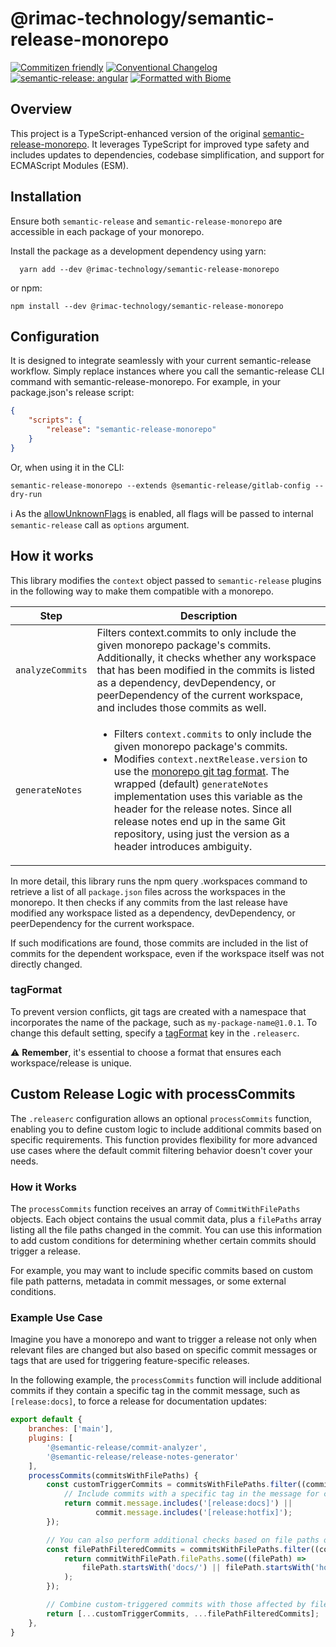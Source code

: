 # @rimac-technology/semantic-release-monorepo

[![Commitizen friendly](https://img.shields.io/badge/commitizen-friendly-brightgreen.svg)](http://commitizen.github.io/cz-cli/)
[![Conventional Changelog](https://img.shields.io/badge/changelog-conventional-brightgreen.svg)](http://conventional-changelog.github.io)
[![semantic-release: angular](https://img.shields.io/badge/semantic--release-conventionalcommits-e10079?logo=semantic-release)](https://github.com/semantic-release/semantic-release)
[![Formatted with Biome](https://img.shields.io/badge/Formatted_with-Biome-60a5fa?style=flat&logo=biome)](https://biomejs.dev/)
## Overview

This project is a TypeScript-enhanced version of the original
[semantic-release-monorepo](https://github.com/pmowrer/semantic-release-monorepo). It leverages TypeScript for improved type
safety and includes updates to dependencies, codebase simplification, and support for ECMAScript Modules (ESM).

## Installation

Ensure both `semantic-release` and `semantic-release-monorepo` are accessible in each package of your monorepo.

Install the package as a development dependency using yarn:

```shell
  yarn add --dev @rimac-technology/semantic-release-monorepo
```

or npm:

```shell
npm install --dev @rimac-technology/semantic-release-monorepo
```

## Configuration

It is designed to integrate seamlessly with your current semantic-release workflow. Simply replace instances where you call the
semantic-release CLI command with semantic-release-monorepo. For example, in your package.json's release script:

```json
{
    "scripts": {
        "release": "semantic-release-monorepo"
    }
}
```

Or, when using it in the CLI:

```shell
semantic-release-monorepo --extends @semantic-release/gitlab-config --dry-run
```

ℹ️ As the [allowUnknownFlags](https://github.com/sindresorhus/meow#allowunknownflags) is enabled, all flags will be passed to
internal `semantic-release` call as `options` argument.

## How it works

This library modifies the `context` object passed to `semantic-release` plugins in the following way to make them compatible with
a monorepo.

| Step             | Description                                                                                                                                                                                                                                                                                                                                                                                                                   |
| ---------------- | ----------------------------------------------------------------------------------------------------------------------------------------------------------------------------------------------------------------------------------------------------------------------------------------------------------------------------------------------------------------------------------------------------------------------------- |
| `analyzeCommits` | Filters context.commits to only include the given monorepo package's commits. Additionally, it checks whether any workspace that has been modified in the commits is listed as a dependency, devDependency, or peerDependency of the current workspace, and includes those commits as well.                                                                                                                                                                                                                                                                                                                                               |
| `generateNotes`  | <ul><li>Filters `context.commits` to only include the given monorepo package's commits.</li><li>Modifies `context.nextRelease.version` to use the [monorepo git tag format](#how). The wrapped (default) `generateNotes` implementation uses this variable as the header for the release notes. Since all release notes end up in the same Git repository, using just the version as a header introduces ambiguity.</li></ul> |

In more detail, this library runs the npm query .workspaces command to retrieve a list of all `package.json` files across the workspaces in the monorepo.
It then checks if any commits from the last release have modified any workspace listed as a dependency, devDependency, or peerDependency for the current workspace.

If such modifications are found, those commits are included in the list of commits for the dependent workspace, even if the workspace itself was not directly changed.

### tagFormat

To prevent version conflicts, git tags are created with a namespace that incorporates the name of the package, such as
`my-package-name@1.0.1`. To change this default setting, specify a
[tagFormat](https://semantic-release.gitbook.io/semantic-release/usage/configuration#tagformat) key in the `.releaserc`.

⚠️ **Remember**, it's essential to choose a format that ensures each workspace/release is unique.

## Custom Release Logic with processCommits

The `.releaserc` configuration allows an optional `processCommits` function, enabling you to define custom logic to include additional commits based on specific requirements.
This function provides flexibility for more advanced use cases where the default commit filtering behavior doesn't cover your needs.

### How it Works

The `processCommits` function receives an array of `CommitWithFilePaths` objects.
Each object contains the usual commit data, plus a `filePaths` array listing all the file paths changed in the commit.
You can use this information to add custom conditions for determining whether certain commits should trigger a release.

For example, you may want to include specific commits based on custom file path patterns, metadata in commit messages, or some external conditions.

### Example Use Case

Imagine you have a monorepo and want to trigger a release not only when relevant files are changed but also based on specific commit messages or tags that are used for triggering feature-specific releases.

In the following example, the `processCommits` function will include additional commits if they contain a specific tag in the commit message, such as `[release:docs]`, to force a release for documentation updates:

```javascript
export default {
    branches: ['main'],
    plugins: [
        '@semantic-release/commit-analyzer', 
        '@semantic-release/release-notes-generator'
    ],
    processCommits(commitsWithFilePaths) {
        const customTriggerCommits = commitsWithFilePaths.filter((commit) => {
            // Include commits with a specific tag in the message for custom releases
            return commit.message.includes('[release:docs]') || 
                   commit.message.includes('[release:hotfix]');
        });

        // You can also perform additional checks based on file paths or other conditions
        const filePathFilteredCommits = commitsWithFilePaths.filter((commitWithFilePath) => {
            return commitWithFilePath.filePaths.some((filePath) =>
                filePath.startsWith('docs/') || filePath.startsWith('hotfix/')
            );
        });

        // Combine custom-triggered commits with those affected by file paths
        return [...customTriggerCommits, ...filePathFilteredCommits];
    },
}
```
